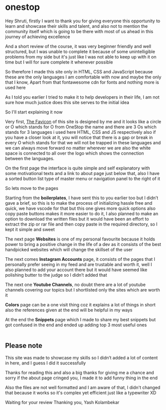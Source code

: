 # onestop
Hey Shruti, firstly I want to thank you for giving everyone this opportunity to learn and showcase their skills and talent, and also not to mention the community itself which is going to be there with most of us ahead in this journey of achieving excellence

And a short review of the course, it was very beginner friendly and well structured, but I was unable to complete it because of some unintelligible problems from my side but it's just like I was not able to keep up with it on time but I will for sure complete it whenever possible
 
 So therefore I made this site only in HTML, CSS and JavaScript because these are the only languages I am comfortable with now and maybe the only that I know, Apart from that fontawesome cdn for fonts and nothing more is used here
 
 As I told you earlier I tried to make it to help developers in their life, I am not sure how much justice does this site serves to the initial idea



So I'll start explaining it now

Very first, <a href="https://github.com/yashkolambekar/onestop/blob/main/media/logo.png">The Favicon</a> of this site is designed by me and it looks like a circle or O which stands for O from OneStop the name and there are 3 Os which stands for 3 languages i used here HTML, CSS and JS respectively also if you have a closer look at it, you will notice that there is a gap or break in every O which stands for that we will not be trapped in these languages and we can always move forward no matter wherever we are also the white space is connected to all over the logo which shows the connection between the languages.

On the first page the interface is quite simple and self explanatory with some motivational texts and a link to about page just below that, also I have a sorted button list type of master menu or navigation panel to the right of it

So lets move to the pages

Starting from the <b>boilerplates</b>, I have sent this to you earlier too but I didn’t gave a brief, so this is to make the process of initializing hassle free and quick, we have vscode for that but this one gives more quick options also copy paste buttons makes it more easier to do it, I also planned to make an option to download the written files but it would have been an effort to extract the zip or rar file and then copy paste in the required directory, so I kept it simple and sweet

The next page <b>Websites</b> is one of my personal favourite because it holds power to bring a positive change in the life of a dev as it consists of the best handpicked websites which will change the skillset of the user

The next comes <b>Instagram Accounts</b> page, it consists of the pages that I personally prefer seeing in my feed and are trustable and worth it, well I also planned to add your account there but it would have seemed like polishing butter to the judge so I didn’t added that

The next one <b>Youtube Channels</b>, no doubt there are a lot of youtube channels covering our topics but I shortlisted only the sites which are worth it 

<b>Colors</b> page can be a one visit thing coz it explains a lot of things in short also the references given at the end will be helpful in my ways

At the end the <b>Snippets</b> page which I made to share my best snippets but got confused in the end and ended up adding top 3 most useful ones
<br>
<br>

<h2>Please note</h2>
This site was made to showcase my skills so I didn’t added a lot of content in here, and I guess I did it successfully 

Thanks for reading this and also a big thanks for giving me a chance and sorry if the about page cringed you, I made it to add funny thing in the end

Also the files are not well formatted and I am aware of that, I didn't changed that because it works so it's complex yet efficient just like a typewriter XD

Waiting for your review
Thanking you,
Yash Kolambekar
